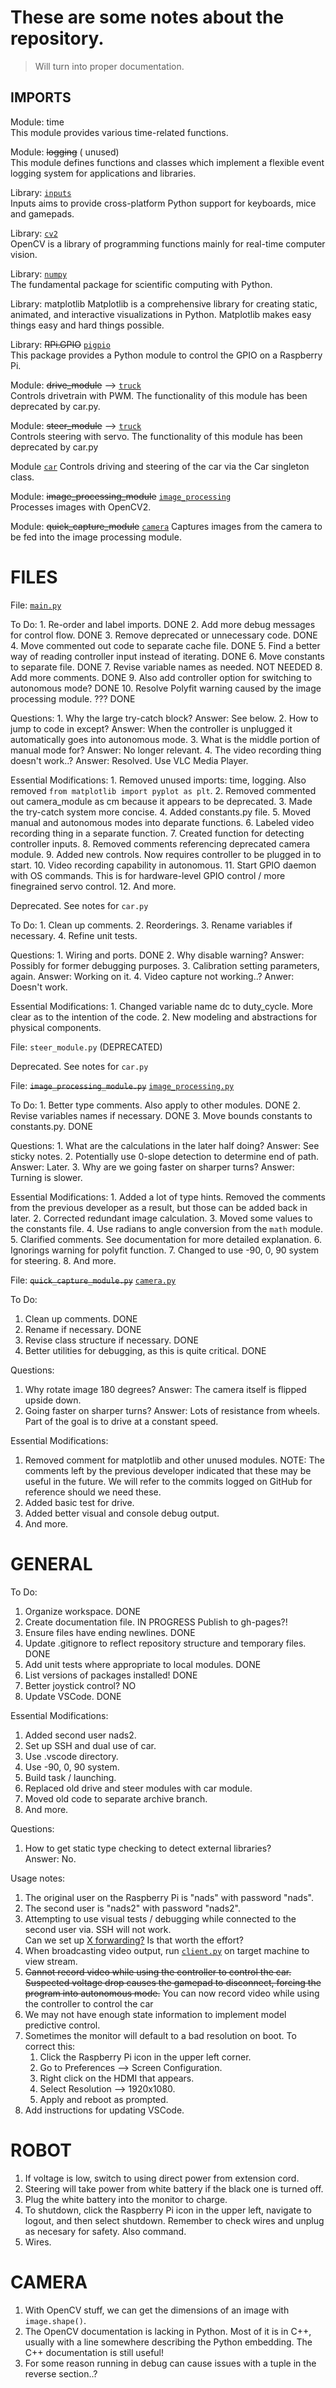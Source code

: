 # These are some notes about the repository.
> Will turn into proper documentation.

## IMPORTS

Module: time  
	This module provides various time-related functions.

Module: ~~logging~~ ( unused)  
	This module defines functions and classes which implement a flexible event logging system for applications and libraries.

Library: [`inputs`](https://pypi.org/project/inputs/)  
	Inputs aims to provide cross-platform Python support for keyboards, mice and gamepads.

Library: [`cv2`](https://opencv.org/)\
	OpenCV is a library of programming functions mainly for real-time computer vision.

Library: [`numpy`](https://numpy.org)\
	The fundamental package for scientific computing with Python.

Library: matplotlib
	Matplotlib is a comprehensive library for creating static, animated, and interactive visualizations in Python. Matplotlib makes easy things easy and hard things possible.

Library: ~~RPi.GPIO~~ [`pigpio`](http://abyz.me.uk/rpi/pigpio/)\
	This package provides a Python module to control the GPIO on a Raspberry Pi.

Module: ~~drive_module~~ --> [`truck`](../src/truck.py)\
	Controls drivetrain with PWM.
	The functionality of this module has been deprecated by car.py.

Module: ~~steer_module~~ --> [`truck`](../src/truck.py)\
	Controls steering with servo.
	The functionality of this module has been deprecated by car.py

Module [`car`](../src/car.py)
	Controls driving and steering of the car via the Car singleton class.

Module: ~~image_processing_module~~ [`image_processing`](../src/image_processing.py)\
	Processes images with OpenCV2.

Module: ~~quick_capture_module~~ [`camera`](../src/camera.py)
	Captures images from the camera to be fed into the image processing module.


# FILES

File: [`main.py`](../src/main.py)

To Do:
	1. Re-order and label imports. DONE
	2. Add more debug messages for control flow. DONE
	3. Remove deprecated or unnecessary code. DONE
	4. Move commented out code to separate cache file. DONE
	5. Find a better way of reading controller input instead of iterating. DONE
	6. Move constants to separate file. DONE
	7. Revise variable names as needed. NOT NEEDED
	8. Add more comments. DONE
	9. Also add controller option for switching to autonomous mode? DONE
	10. Resolve Polyfit warning caused by the image processing module. ??? DONE

Questions:
	1. Why the large try-catch block?
		Answer: See below.
	2. How to jump to code in except?
		Answer: When the controller is unplugged it automatically goes into autonomous mode.
	3. What is the middle portion of manual mode for?
		Answer: No longer relevant.
	4. The video recording thing doesn't work..?
		Answer: Resolved. Use VLC Media Player.

Essential Modifications:
	1. Removed unused imports: time, logging.
		Also removed `from matplotlib import pyplot as plt`.
	2. Removed commented out camera_module as cm because it appears to be deprecated.
	3. Made the try-catch system more concise.
	4. Added constants.py file.
	5. Moved manual and autonomous modes into deparate functions.
	6. Labeled video recording thing in a separate function.
	7. Created function for detecting controller inputs.
	8. Removed comments referencing deprecated camera module.
	9. Added new controls. Now requires controller to be plugged in to start.
	10. Video recording capability in autonomous.
	11. Start GPIO daemon with OS commands. This is for hardware-level GPIO control / more finegrained servo control.
	12. And more.


Deprecated. See notes for `car.py`

To Do:
	1. Clean up comments.
	2. Reorderings.
	3. Rename variables if necessary.
	4. Refine unit tests.

Questions:
	1. Wiring and ports. DONE
	2. Why disable warning?
		Answer: Possibly for former debugging purposes.
	3. Calibration setting parameters, again.
		Answer: Working on it.
	4. Video capture not working..?
		Anwer: Doesn't work.

Essential Modifications:
	1. Changed variable name dc to duty_cycle. More clear as to the intention of the code.
	2. New modeling and abstractions for physical components.

File: `steer_module.py` (DEPRECATED)

Deprecated. See notes for `car.py`

File: ~~`image_processing_module.py`~~ [`image_processing.py`](../src/image_processing.py)

To Do:
	1. Better type comments. Also apply to other modules. DONE
	2. Revise variables names if necessary. DONE
	3. Move bounds constants to constants.py. DONE

Questions:
	1. What are the calculations in the later half doing?
		Answer: See sticky notes.
	2. Potentially use 0-slope detection to determine end of path.
		Answer: Later.
	3. Why are we going faster on sharper turns?
		Answer: Turning is slower.

Essential Modifications:
	1. Added a lot of type hints. Removed the comments from the previous developer as a result, but those can be added back in later.
	2. Corrected redundant image calculation.
	3. Moved some values to the constants file.
	4. Use radians to angle conversion from the `math` module.
	5. Clarified comments. See documentation for more detailed explanation.
	6. Ignorings warning for polyfit function.
	7. Changed to use -90, 0, 90 system for steering.
	8. And more.

File: ~~`quick_capture_module.py`~~ [`camera.py`](../src/camera.py)

To Do:
1. Clean up comments. DONE
2. Rename if necessary. DONE
3. Revise class structure if necessary. DONE
4. Better utilities for debugging, as this is quite critical. DONE

Questions:
1. Why rotate image 180 degrees?
	Answer: The camera itself is flipped upside down.
2. Going faster on sharper turns?
	Answer: Lots of resistance from wheels. Part of the goal is to drive at a constant speed.

Essential Modifications:
1. Removed comment for matplotlib and other unused modules.
	NOTE: The comments left by the previous developer indicated that these may be useful in the future.
			We will refer to the commits logged on GitHub for reference should we need these.
2. Added basic test for drive.
3. Added better visual and console debug output.
4. And more.

# GENERAL

To Do:  
1. Organize workspace. DONE  
2. Create documentation file. IN PROGRESS Publish to gh-pages?!
3. Ensure files have ending newlines. DONE
4. Update .gitignore to reflect repository structure and temporary files. DONE
5. Add unit tests where appropriate to local modules. DONE
6. List versions of packages installed! DONE
7. Better joystick control? NO
8. Update VSCode. DONE

Essential Modifications:
1. Added second user nads2.
2. Set up SSH and dual use of car.  
3. Use .vscode directory.
3. Use -90, 0, 90 system.
4. Build task / launching.
5. Replaced old drive and steer modules with car module.
6. Moved old code to separate archive branch.
7. And more.

Questions:
1. How to get static type checking to detect external libraries?  
	Answer: No.

Usage notes:

1. The original user on the Raspberry Pi is "nads" with password "nads".
2. The second user is "nads2" with password "nads2".
3. Attempting to use visual tests / debugging while connected to the second user via. SSH will not work.  
	Can we set up [X forwarding?](https://en.wikipedia.org/wiki/X_Window_System) Is that worth the effort?
4. When broadcasting video output, run [`client.py`](../src/streaming_client/client.py) on target machine to view stream.
5. ~~Cannot record video while using the controller to control the car. Suspected voltage drop causes the gamepad to disconnect, forcing the program into autonomous mode.~~ You can now record video while using the controller to control the car
6. We may not have enough state information to implement model predictive control.
7. Sometimes the monitor will default to a bad resolution on boot. To correct this:
	1. Click the Raspberry Pi icon in the upper left corner.
	2. Go to Preferences --> Screen Configuration.
	3. Right click on the HDMI that appears.
	4. Select Resolution --> 1920x1080.
	5. Apply and reboot as prompted.
8. Add instructions for updating VSCode.

# ROBOT

1. If voltage is low, switch to using direct power from extension cord.
2. Steering will take power from white battery if the black one is turned off.
3. Plug the white battery into the monitor to charge.
4. To shutdown, click the Raspberry Pi icon in the upper left, navigate to logout, and then select shutdown.
	Remember to check wires and unplug as necesary for safety.
	Also command.
5. Wires.

# CAMERA

1. With OpenCV stuff, we can get the dimensions of an image with `image.shape()`.
2. The OpenCV documentation is lacking in Python. Most of it is in C++, usually with a line somewhere describing the Python embedding. The C++ documentation is still useful!
3. For some reason running in debug can cause issues with a tuple in the reverse section..?
